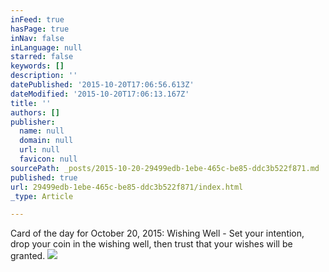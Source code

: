 ```yaml
---
inFeed: true
hasPage: true
inNav: false
inLanguage: null
starred: false
keywords: []
description: ''
datePublished: '2015-10-20T17:06:56.613Z'
dateModified: '2015-10-20T17:06:13.167Z'
title: ''
authors: []
publisher:
  name: null
  domain: null
  url: null
  favicon: null
sourcePath: _posts/2015-10-20-29499edb-1ebe-465c-be85-ddc3b522f871.md
published: true
url: 29499edb-1ebe-465c-be85-ddc3b522f871/index.html
_type: Article

---
```

Card of the day for October 20, 2015: Wishing Well - Set your intention, drop your coin in the wishing well, then trust that your wishes will be granted.
![](https://the-grid-user-content.s3-us-west-2.amazonaws.com/e069cc7a-4ec2-484e-b0db-d4c3108d9e30.JPG)